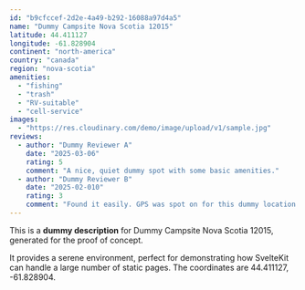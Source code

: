 ```yaml
---
id: "b9cfccef-2d2e-4a49-b292-16088a97d4a5"
name: "Dummy Campsite Nova Scotia 12015"
latitude: 44.411127
longitude: -61.828904
continent: "north-america"
country: "canada"
region: "nova-scotia"
amenities:
  - "fishing"
  - "trash"
  - "RV-suitable"
  - "cell-service"
images:
  - "https://res.cloudinary.com/demo/image/upload/v1/sample.jpg"
reviews:
  - author: "Dummy Reviewer A"
    date: "2025-03-06"
    rating: 5
    comment: "A nice, quiet dummy spot with some basic amenities."
  - author: "Dummy Reviewer B"
    date: "2025-02-010"
    rating: 3
    comment: "Found it easily. GPS was spot on for this dummy location."
---
```


This is a **dummy description** for Dummy Campsite Nova Scotia 12015, generated for the proof of concept.

It provides a serene environment, perfect for demonstrating how SvelteKit can handle a large number of static pages. The coordinates are 44.411127, -61.828904.
